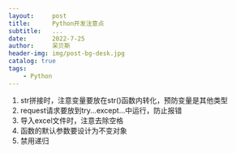 ```yaml
---
layout:     post
title:      Python开发注意点
subtitle:   ...
date:       2022-7-25
author:     呆贝斯
header-img: img/post-bg-desk.jpg
catalog: true
tags:
    - Python
---
```

1. str拼接时，注意变量要放在str()函数内转化，预防变量是其他类型
2. request请求要放到try...except...中运行，防止报错
3. 导入excel文件时，注意去除空格
4. 函数的默认参数要设计为不变对象
5. 禁用递归
